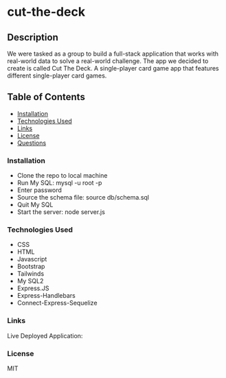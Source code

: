 # cut-the-deck

## Description
We were tasked as a group to build a full-stack application that works with real-world data to solve a real-world challenge.  The app we decided to create is called Cut The Deck.  A single-player card game app that features different single-player card games.

## Table of Contents

* [Installation](#installation)
* [Technologies Used](#technologiesUsed)
* [Links](#links)
* [License](#lincense)
* [Questions](#questions)

### Installation
- Clone the repo to local machine
- Run My SQL: mysql -u root -p
- Enter password
- Source the schema file: source db/schema.sql
- Quit My SQL 
- Start the server: node server.js

### Technologies Used
- CSS
- HTML
- Javascript
- Bootstrap
- Tailwinds
- My SQL2
- Express.JS
- Express-Handlebars
- Connect-Express-Sequelize

### Links
Live Deployed Application: 

### License
MIT